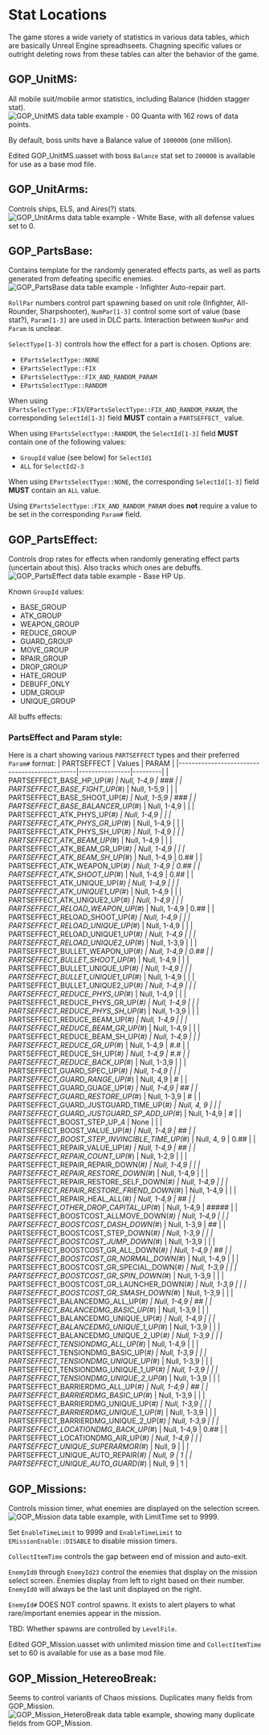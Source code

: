 # Stat Locations

The game stores a wide variety of statistics in various data tables, which are basically Unreal Engine spreadhseets. Chagning specific values or outright deleting rows from these tables can alter the behavior of the game.

## GOP_UnitMS:
All mobile suit/mobile armor statistics, including Balance (hidden stagger stat).
![GOP_UnitMS data table example - 00 Quanta with 162 rows of data points.](./Images/GOP_UnitMS.jpg)

By default, boss units have a Balance value of `1000000` (one million).

Edited GOP_UnitMS.uasset with boss `Balance` stat set to `200000` is available for use as a base mod file.

## GOP_UnitArms:
Controls ships, ELS, and Aires(?) stats.
![GOP_UnitArms data table example - White Base, with all defense values set to 0.](./Images/GOP_UnitArms.jpg)

## GOP_PartsBase:
Contains template for the randomly generated effects parts, as well as parts generated from defeating specific enemies.
![GOP_PartsBase data table example - Infighter Auto-repair part.](./Images/GOP_PartsBase.jpg)

`RollPar` numbers control part spawning based on unit role (Infighter, All-Rounder, Sharpshooter), `NumPar[1-3]` control some sort of value (base stat?), `Param[1-3]` are used in DLC parts. Interaction between `NumPar` and `Param` is unclear.

`SelectType[1-3]` controls how the effect for a part is chosen. Options are:
- `EPartsSelectType::NONE`
- `EPartsSelectType::FIX`
- `EPartsSelectType::FIX_AND_RANDOM_PARAM`
- `EPartsSelectType::RANDOM`

When using `EPartsSelectType::FIX`/`EPartsSelectType::FIX_AND_RANDOM_PARAM`, the corresponding `SelectId[1-3]` field **MUST** contain a `PARTSEFFECT_` value.

When using `EPartsSelectType::RANDOM`, the `SelectId[1-3]` field **MUST** contain one of the following values:
- `GroupId` value (see below) for `SelectId1`
- `ALL` for `SelectId2-3`

When using `EPartsSelectType::NONE`, the corresponding `SelectId[1-3]` field **MUST** contain an `ALL` value.

Using `EPartsSelectType::FIX_AND_RANDOM_PARAM` does **not** require a value to be set in the corresponding `Param#` field.

## GOP_PartsEffect:
Controls drop rates for effects when randomly generating effect parts (uncertain about this). Also tracks which ones are debuffs.
![GOP_PartsEffect data table example - Base HP Up.](./Images/GOP_PartsEffect.jpg)

Known `GroupId` values: 
- BASE_GROUP
- ATK_GROUP
- WEAPON_GROUP
- REDUCE_GROUP
- GUARD_GROUP
- MOVE_GROUP
- RPAIR_GROUP
- DROP_GROUP
- HATE_GROUP
- DEBUFF_ONLY
- UDM_GROUP
- UNIQUE_GROUP

All buffs effects:

### PartsEffect and Param style:
Here is a chart showing various `PARTSEFFECT` types and their preferred `Param#` format:
| PARTSEFFECT                                  | Values         | PARAM   |
|----------------------------------------------|----------------|---------|
| PARTSEFFECT_BASE_HP_UP(_#)                    | Null, 1-4,9    | ###     |
| PARTSEFFECT_BASE_FIGHT_UP(_#)                 | Null, 1-5,9    |         |
| PARTSEFFECT_BASE_SHOOT_UP(_#)                 | Null, 1-5,9    | ###     |
| PARTSEFFECT_BASE_BALANCER_UP(_#)              | Null, 1-4,9    |         |
| PARTSEFFECT_ATK_PHYS_UP(_#)                   | Null, 1-4,9    |         |
| PARTSEFFECT_ATK_PHYS_GR_UP(_#)                | Null, 1-4,9    |         |
| PARTSEFFECT_ATK_PHYS_SH_UP(_#)                | Null, 1-4,9    |         |
| PARTSEFFECT_ATK_BEAM_UP(_#)                   | Null, 1-4,9    |         |
| PARTSEFFECT_ATK_BEAM_GR_UP(_#)                | Null, 1-4,9    |         |
| PARTSEFFECT_ATK_BEAM_SH_UP(_#)                | Null, 1-4,9    | 0.##    |
| PARTSEFFECT_ATK_WEAPON_UP(_#)                 | Null, 1-4,9    | 0.##    |
| PARTSEFFECT_ATK_SHOOT_UP(_#)                  | Null, 1-4,9    | 0.##    |
| PARTSEFFECT_ATK_UNIQUE_UP(_#)                 | Null, 1-4,9    |         |
| PARTSEFFECT_ATK_UNIQUE1_UP(_#)                | Null, 1-4,9    |         |
| PARTSEFFECT_ATK_UNIQUE2_UP(_#)                | Null, 1-4,9    |         |
| PARTSEFFECT_RELOAD_WEAPON_UP(_#)              | Null, 1-4,9    | 0.##    |
| PARTSEFFECT_RELOAD_SHOOT_UP(_#)               | Null, 1-4,9    |         |
| PARTSEFFECT_RELOAD_UNIQUE_UP(_#)              | Null, 1-4,9    |         |
| PARTSEFFECT_RELOAD_UNIQUE1_UP(_#)             | Null, 1-4,9    |         |
| PARTSEFFECT_RELOAD_UNIQUE2_UP(_#)             | Null, 1-3,9    |         |
| PARTSEFFECT_BULLET_WEAPON_UP(_#)              | Null, 1-4,9    | 0.##    |
| PARTSEFFECT_BULLET_SHOOT_UP(_#)               | Null, 1-4,9    |         |
| PARTSEFFECT_BULLET_UNIQUE_UP(_#)              | Null, 1-4,9    |         |
| PARTSEFFECT_BULLET_UNIQUE1_UP(_#)             | Null, 1-4,9    |         |
| PARTSEFFECT_BULLET_UNIQUE2_UP(_#)             | Null, 1-4,9    |         |
| PARTSEFFECT_REDUCE_PHYS_UP(_#)                | Null, 1-4,9    |         |
| PARTSEFFECT_REDUCE_PHYS_GR_UP(_#)             | Null, 1-4,9    |         |
| PARTSEFFECT_REDUCE_PHYS_SH_UP(_#)             | Null, 1-3,9    |         |
| PARTSEFFECT_REDUCE_BEAM_UP(_#)                | Null, 1-4,9    |         |
| PARTSEFFECT_REDUCE_BEAM_GR_UP(_#)             | Null, 1-4,9    |         |
| PARTSEFFECT_REDUCE_BEAM_SH_UP(_#)             | Null, 1-4,9    |         |
| PARTSEFFECT_REDUCE_GR_UP(_#)                  | Null, 1-4,9    | #.#     |
| PARTSEFFECT_REDUCE_SH_UP(_#)                  | Null, 1-4,9    | #.#     |
| PARTSEFFECT_REDUCE_BACK_UP(_#)                | Null, 1-3,9    |         |
| PARTSEFFECT_GUARD_SPEC_UP(_#)                 | Null, 1-4,9    |         |
| PARTSEFFECT_GUARD_RANGE_UP(_#)                | Null, 4,9      | #       |
| PARTSEFFECT_GUARD_GUAGE_UP(_#)                | Null, 1-4,9    | ##      |
| PARTSEFFECT_GUARD_RESTORE_UP(_#)              | Null, 1-3,9    | #       |
| PARTSEFFECT_GUARD_JUSTGUARD_TIME_UP(_#)       | Null, 4, 9     |         |
| PARTSEFFECT_GUARD_JUSTGUARD_SP_ADD_UP(_#)       | Null, 1-4,9    | #       |
| PARTSEFFECT_BOOST_STEP_UP_4                  | None           |         |
| PARTSEFFECT_BOOST_VALUE_UP(_#)               | Null, 1-4,9    | ##      |
| PARTSEFFECT_BOOST_STEP_INVINCIBLE_TIME_UP(_#)  | Null, 4, 9     | 0.##    |
| PARTSEFFECT_REPAIR_VALUE_UP(_#)              | Null, 1-4,9    | ##      |
| PARTSEFFECT_REPAIR_COUNT_UP(_#)              | Null, 1-2,9    |         |
| PARTSEFFECT_REPAIR_REPAIR_DOWN(_#)           | Null, 1-4,9    |         |
| PARTSEFFECT_REPAIR_RESTORE_DOWN(_#)          | Null, 1-4,9    |         |
| PARTSEFFECT_REPAIR_RESTORE_SELF_DOWN(_#)     | Null, 1-4,9    |         |
| PARTSEFFECT_REPAIR_RESTORE_FRIEND_DOWN(_#)   | Null, 1-4,9    |         |
| PARTSEFFECT_REPAIR_HEAL_ALL(_#)              | Null, 1-4,9    | ##      |
| PARTSEFFECT_OTHER_DROP_CAPITAL_UP(_#)         | Null, 1-4,9    | #####   |
| PARTSEFFECT_BOOSTCOST_ALLMOVE_DOWN(_#)        | Null, 1-4,9    |         |
| PARTSEFFECT_BOOSTCOST_DASH_DOWN(_#)           | Null, 1-3,9    | ##      |
| PARTSEFFECT_BOOSTCOST_STEP_DOWN(_#)           | Null, 1-3,9    |         |
| PARTSEFFECT_BOOSTCOST_JUMP_DOWN(_#)           | Null, 1-3,9    |         |
| PARTSEFFECT_BOOSTCOST_GR_ALL_DOWN(_#)         | Null, 1-4,9    | ##      |
| PARTSEFFECT_BOOSTCOST_GR_NORMAL_DOWN(_#)      | Null, 1-4,9    |         |
| PARTSEFFECT_BOOSTCOST_GR_SPECIAL_DOWN(_#)     | Null, 1-3,9    |         |
| PARTSEFFECT_BOOSTCOST_GR_SPIN_DOWN(_#)        | Null, 1-3,9    |         |
| PARTSEFFECT_BOOSTCOST_GR_LAUNCHER_DOWN(_#)      | Null, 1-3,9    |         |
| PARTSEFFECT_BOOSTCOST_GR_SMASH_DOWN(_#)         | Null, 1-3,9    |         |
| PARTSEFFECT_BALANCEDMG_ALL_UP(_#)            | Null, 1-4,9    | ##      |
| PARTSEFFECT_BALANCEDMG_BASIC_UP(_#)           | Null, 1-3,9    |         |
| PARTSEFFECT_BALANCEDMG_UNIQUE_UP(_#)           | Null, 1-4,9    |         |
| PARTSEFFECT_BALANCEDMG_UNIQUE_1_UP(_#)         | Null, 1-3,9    |         |
| PARTSEFFECT_BALANCEDMG_UNIQUE_2_UP(_#)         | Null, 1-3,9    |         |
| PARTSEFFECT_TENSIONDMG_ALL_UP(_#)             | Null, 1-4,9    |         |
| PARTSEFFECT_TENSIONDMG_BASIC_UP(_#)            | Null, 1-3,9    |         |
| PARTSEFFECT_TENSIONDMG_UNIQUE_UP(_#)            | Null, 1-3,9    |         |
| PARTSEFFECT_TENSIONDMG_UNIQUE_1_UP(_#)          | Null, 1-3,9    |         |
| PARTSEFFECT_TENSIONDMG_UNIQUE_2_UP(_#)          | Null, 1-3,9    |         |
| PARTSEFFECT_BARRIERDMG_ALL_UP(_#)             | Null, 1-4,9    | ##      |
| PARTSEFFECT_BARRIERDMG_BASIC_UP(_#)            | Null, 1-3,9    |         |
| PARTSEFFECT_BARRIERDMG_UNIQUE_UP(_#)            | Null, 1-3,9    |         |
| PARTSEFFECT_BARRIERDMG_UNIQUE_1_UP(_#)          | Null, 1-3,9    |         |
| PARTSEFFECT_BARRIERDMG_UNIQUE_2_UP(_#)          | Null, 1-3,9    |         |
| PARTSEFFECT_LOCATIONDMG_BACK_UP(_#)           | Null, 1-4,9    | 0.##    |
| PARTSEFFECT_LOCATIONDMG_AIR_UP(_#)            | Null, 1-4,9    |         |
| PARTSEFFECT_UNIQUE_SUPERARMOR(_#)             | Null, 9       |         |
| PARTSEFFECT_UNIQUE_AUTO_REPAIR(_#)            | Null, 9       | 1       |
| PARTSEFFECT_UNIQUE_AUTO_GUARD(_#)             | Null, 9       | 1       |

## GOP_Missions:
Controls mission timer, what enemies are displayed on the selection screen.
![GOP_Mission data table example, with LimitTime set to 9999.](./Images/GOP_Mission_modded.jpg)

Set `EnableTimeLimit` to 9999 and `EnableTimeLimit` to `EMissionEnable::DISABLE` to disable mission timers.

`CollectItemTime` controls the gap between end of mission and auto-exit.

`EnemyId0` through `EnemyId23` control the enemies that display on the mission select screen. Enemies display from left to right based on their number. `EnemyId0` will always be the last unit displayed on the right.

`EnemyId#` DOES NOT control spawns. It exists to alert players to what rare/important enemies appear in the mission.

TBD: Whether spawns are controlled by `LevelFile`.

Edited GOP_Mission.uasset with unlimited mission time and `CollectItemTime` set to 60 is available for use as a base mod file.

## GOP_Mission_HetereoBreak:
Seems to control variants of Chaos missions. Duplicates many fields from GOP_Mission.
![GOP_Mission_HeteroBreak data table example, showing many duplicate fields from GOP_Mission.](./Images/GOP_Mission_HeteroBreak.jpg)